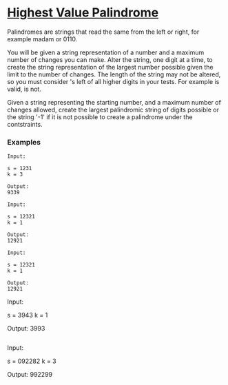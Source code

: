# <a href="https://www.hackerrank.com/challenges/richie-rich/problem?isFullScreen=true">Highest Value Palindrome</a>

Palindromes are strings that read the same from the left or right, for example madam or 0110.

You will be given a string representation of a number and a maximum number of changes you can make. Alter the string, one digit at a time, to create the string representation of the largest number possible given the limit to the number of changes. The length of the string may not be altered, so you must consider 's left of all higher digits in your tests. For example is valid, is not.

Given a string representing the starting number, and a maximum number of changes allowed, create the largest palindromic string of digits possible or the string '-1' if it is not possible to create a palindrome under the contstraints.

### Examples

```
Input:

s = 1231
k = 3

Output:
9339

```

```
Input:

s = 12321
k = 1

Output:
12921

```

```
Input:

s = 12321
k = 1

Output:
12921

```

Input:

s = 3943
k = 1

Output:
3993

```

```

Input:

s = 092282
k = 3

Output:
992299

```

```
